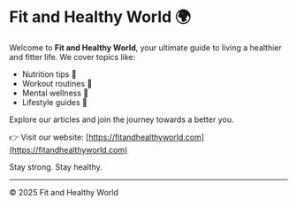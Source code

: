 # Fit and Healthy World 🌍

Welcome to **Fit and Healthy World**, your ultimate guide to living a healthier and fitter life. We cover topics like:

- Nutrition tips 🥗  
- Workout routines 💪  
- Mental wellness 🧠  
- Lifestyle guides 🧘  

Explore our articles and join the journey towards a better you.

👉 Visit our website: [https://fitandhealthyworld.com](https://fitandhealthyworld.com)

Stay strong. Stay healthy.

---
© 2025 Fit and Healthy World
